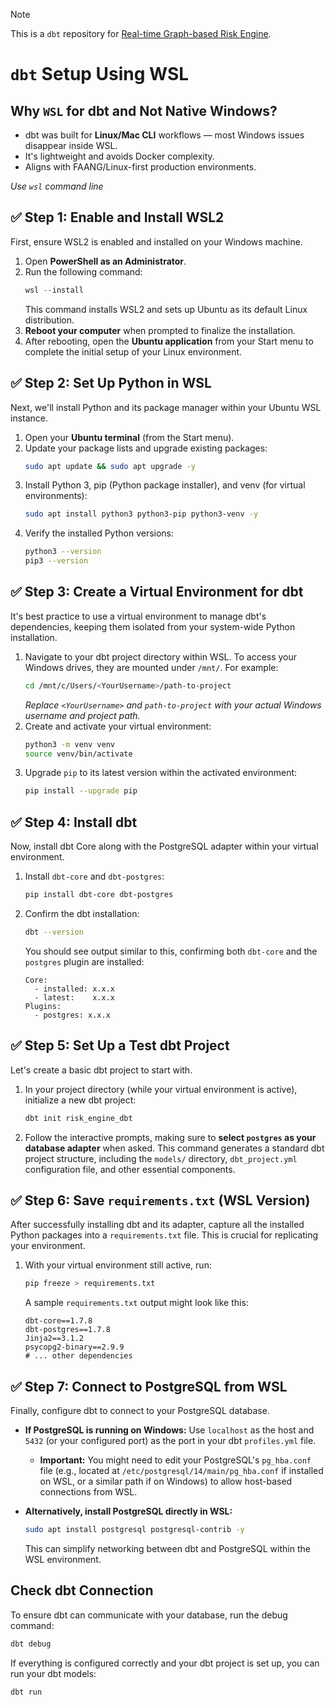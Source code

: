 > [!NOTE]
> This is a ``dbt`` repository for [Real-time Graph-based Risk Engine](https://github.com/Pxyzi3c/real-time-graph-based-risk-engine).
# ``dbt`` Setup Using WSL

## Why ``WSL`` for dbt and Not Native Windows?

* dbt was built for **Linux/Mac CLI** workflows — most Windows issues disappear inside WSL.
* It's lightweight and avoids Docker complexity.
* Aligns with FAANG/Linux-first production environments.

_Use ``wsl`` command line_

## ✅ Step 1: Enable and Install WSL2

First, ensure WSL2 is enabled and installed on your Windows machine.

1.  Open **PowerShell as an Administrator**.
2.  Run the following command:
    ```powershell
    wsl --install
    ```
    This command installs WSL2 and sets up Ubuntu as its default Linux distribution.
3.  **Reboot your computer** when prompted to finalize the installation.
4.  After rebooting, open the **Ubuntu application** from your Start menu to complete the initial setup of your Linux environment.

## ✅ Step 2: Set Up Python in WSL

Next, we'll install Python and its package manager within your Ubuntu WSL instance.

1.  Open your **Ubuntu terminal** (from the Start menu).
2.  Update your package lists and upgrade existing packages:
    ```bash
    sudo apt update && sudo apt upgrade -y
    ```
3.  Install Python 3, pip (Python package installer), and venv (for virtual environments):
    ```bash
    sudo apt install python3 python3-pip python3-venv -y
    ```
4.  Verify the installed Python versions:
    ```bash
    python3 --version
    pip3 --version
    ```

## ✅ Step 3: Create a Virtual Environment for dbt

It's best practice to use a virtual environment to manage dbt's dependencies, keeping them isolated from your system-wide Python installation.

1.  Navigate to your dbt project directory within WSL. To access your Windows drives, they are mounted under `/mnt/`. For example:
    ```bash
    cd /mnt/c/Users/<YourUsername>/path-to-project
    ```
    *Replace `<YourUsername>` and `path-to-project` with your actual Windows username and project path.*
2.  Create and activate your virtual environment:
    ```bash
    python3 -m venv venv
    source venv/bin/activate
    ```
3.  Upgrade `pip` to its latest version within the activated environment:
    ```bash
    pip install --upgrade pip
    ```

## ✅ Step 4: Install dbt

Now, install dbt Core along with the PostgreSQL adapter within your virtual environment.

1.  Install `dbt-core` and `dbt-postgres`:
    ```bash
    pip install dbt-core dbt-postgres
    ```
2.  Confirm the dbt installation:
    ```bash
    dbt --version
    ```
    You should see output similar to this, confirming both `dbt-core` and the `postgres` plugin are installed:
    ```
    Core:
      - installed: x.x.x
      - latest:    x.x.x
    Plugins:
      - postgres: x.x.x
    ```

## ✅ Step 5: Set Up a Test dbt Project

Let's create a basic dbt project to start with.

1.  In your project directory (while your virtual environment is active), initialize a new dbt project:
    ```bash
    dbt init risk_engine_dbt
    ```
2.  Follow the interactive prompts, making sure to **select `postgres` as your database adapter** when asked.
    This command generates a standard dbt project structure, including the `models/` directory, `dbt_project.yml` configuration file, and other essential components.

## ✅ Step 6: Save `requirements.txt` (WSL Version)

After successfully installing dbt and its adapter, capture all the installed Python packages into a `requirements.txt` file. This is crucial for replicating your environment.

1.  With your virtual environment still active, run:
    ```bash
    pip freeze > requirements.txt
    ```
    A sample `requirements.txt` output might look like this:
    ```
    dbt-core==1.7.8
    dbt-postgres==1.7.8
    Jinja2==3.1.2
    psycopg2-binary==2.9.9
    # ... other dependencies
    ```

## ✅ Step 7: Connect to PostgreSQL from WSL

Finally, configure dbt to connect to your PostgreSQL database.

* **If PostgreSQL is running on Windows:**
    Use `localhost` as the host and `5432` (or your configured port) as the port in your dbt `profiles.yml` file.
    * **Important:** You might need to edit your PostgreSQL's `pg_hba.conf` file (e.g., located at `/etc/postgresql/14/main/pg_hba.conf` if installed on WSL, or a similar path if on Windows) to allow host-based connections from WSL.

* **Alternatively, install PostgreSQL directly in WSL:**
    ```bash
    sudo apt install postgresql postgresql-contrib -y
    ```
    This can simplify networking between dbt and PostgreSQL within the WSL environment.

## Check dbt Connection

To ensure dbt can communicate with your database, run the debug command:

```bash
dbt debug
```

If everything is configured correctly and your dbt project is set up, you can run your dbt models:

```bash
dbt run